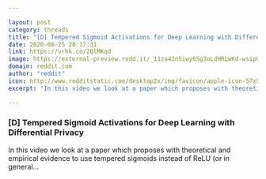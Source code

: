 ```yaml
---

layout: post
category: threads
title: "[D] Tempered Sigmoid Activations for Deep Learning with Differential Privacy"
date: 2020-08-25 20:17:31
link: https://vrhk.co/2QlMKqd
image: https://external-preview.redd.it/_11za42nSiwy6Sg3oLdHRLwKd-wsipUFI_2wt07eM2E.jpg?width=480&height=251.308900524&auto=webp&crop=480:251.308900524,smart&s=35860f4186ff31fd7b0b9ad92d180cf2abd37c61
domain: reddit.com
author: "reddit"
icon: http://www.redditstatic.com/desktop2x/img/favicon/apple-icon-57x57.png
excerpt: "In this video we look at a paper which proposes with theoretical and empirical evidence to use tempered sigmoids instead of ReLU (or in general..."

---
```


### [D] Tempered Sigmoid Activations for Deep Learning with Differential Privacy

In this video we look at a paper which proposes with theoretical and empirical evidence to use tempered sigmoids instead of ReLU (or in general...